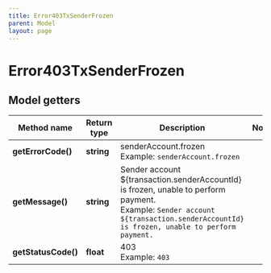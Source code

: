 ```yaml
---
title: Error403TxSenderFrozen
parent: Model
layout: page
---
```


# Error403TxSenderFrozen

## Model getters

Method name | Return type | Description | Notes
------------ | ------------- | ------------- | -------------
**getErrorCode()** | **string** | senderAccount.frozen <br>Example: `senderAccount.frozen` |
**getMessage()** | **string** | Sender account ${transaction.senderAccountId} is frozen, unable to perform payment. <br>Example: `Sender account ${transaction.senderAccountId} is frozen, unable to perform payment.` |
**getStatusCode()** | **float** | 403 <br>Example: `403` |

